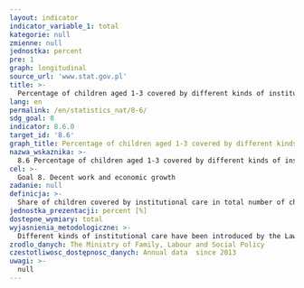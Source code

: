 ```yaml
---
layout: indicator
indicator_variable_1: total
kategorie: null
zmienne: null
jednostka: percent
pre: 1
graph: longitudinal
source_url: 'www.stat.gov.pl'
title: >-
  Percentage of children aged 1-3 covered by different kinds of institutional care
lang: en
permalink: /en/statistics_nat/8-6/
sdg_goal: 8
indicator: 8.6.0
target_id: '8.6'
graph_title: Percentage of children aged 1-3 covered by different kinds of institutional care
nazwa_wskaznika: >-
  8.6 Percentage of children aged 1-3 covered by different kinds of institutional care
cel: >-
  Goal 8. Decent work and economic growth
zadanie: null
definicja: >-
  Share of children covered by institutional care in total number of children aged 1-3.
jednostka_prezentacji: percent [%]
dostepne_wymiary: total
wyjasnienia_metodologiczne: >-
  Different kinds of institutional care have been introduced by the Law on Childcare for children up to the age of 3 dated 4 February 2011, in force since 4 April 2011 and the provisions concerning nannies - since October 2011.The law provides for the following types of care: nursery, children s clubs, day carer and nanny, for children up to the age of 3. Pursuant to the Act, the nurseries are no longer part of the health care system and the care exercised in them is not the health service. By 2011 children were taken care of in nurseries and nursery wards.Children in nurseries and children s clubs:- entered into register referred to in Chapter 3 of the Law on Childcare of children up to the age of 3 dated 4 February 2011 (Journal of Laws No.45, item 235, with later amendments), taken from the report of municipality on the implementation of tasks related to the care for children up to the age of 3 (public and non-public receiving allocations).- run by non-public entities providing private childcare services for children up to the age of 3, for which municipality (gmina) does not grant allocations (estimation on the basis of the average number of places in public and non-public entities receiving allocations).Children under the care of a day carer as of the last day of the reporting period (data come from reports on the implementation of tasks related to the care for children up to the age of 3).The number of nannies (it is assumed that one child is under the care of one nanny) registered in social security or health insurance (data are provided, pursuant to the art. 53 of the above-mentioned law, to the Minister responsible for the family policy by the Social Insurance Institution).
zrodlo_danych: The Ministry of Family, Labour and Social Policy
czestotliwosc_dostępnosc_danych: Annual data  since 2013
uwagi: >-
  null
---
```

